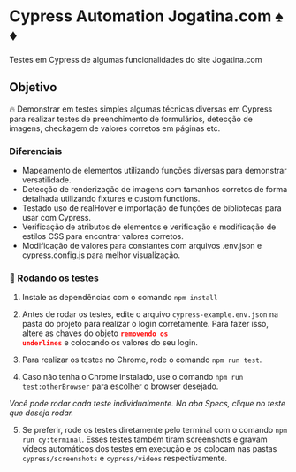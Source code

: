# Cypress Automation Jogatina.com :spades: ♦️

Testes em Cypress de algumas funcionalidades do site Jogatina.com

## Objetivo

:fire: Demonstrar em testes simples algumas técnicas diversas em Cypress para realizar testes de preenchimento de formulários, detecção de imagens, checkagem de valores corretos em páginas etc.

### Diferenciais

- Mapeamento de elementos utilizando funções diversas para demonstrar versatilidade.
- Detecção de renderização de imagens com tamanhos corretos de forma detalhada utilizando fixtures e custom functions.
- Testado uso de realHover e importação de funções de bibliotecas para usar com Cypress.
- Verificação de atributos de elementos e verificação e modificação de estilos CSS para encontrar valores corretos.
- Modificação de valores para constantes com arquivos .env.json e cypress.config.js para melhor visualização.

### :game_die: Rodando os testes

1. Instale as dependências com o comando `npm install`

2. Antes de rodar os testes, edite o arquivo `cypress-example.env.json` na pasta do projeto para realizar o login corretamente. Para fazer isso, altere as chaves do objeto <strong><code style="color : red">removendo os underlines</code></strong> e colocando os valores do seu login.

3. Para realizar os testes no Chrome, rode o comando `npm run test`.
 
4. Caso não tenha o Chrome instalado, use o comando `npm run test:otherBrowser` para escolher o browser desejado.
 
_Você pode rodar cada teste individualmente. Na aba Specs, clique no teste que deseja rodar._

5. Se preferir, rode os testes diretamente pelo terminal com o comando `npm run cy:terminal`. Esses testes também tiram screenshots e gravam vídeos automáticos dos testes em execução e os colocam nas pastas `cypress/screenshots` e `cypress/videos` respectivamente.
